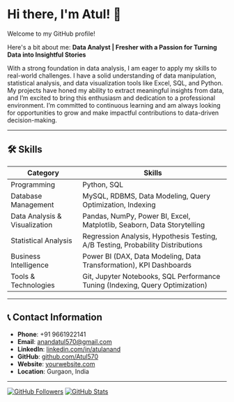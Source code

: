 # Hi there, I'm Atul! 👋

Welcome to my GitHub profile!

Here's a bit about me:
__Data Analyst | Fresher with a Passion for Turning Data into Insightful Stories__

With a strong foundation in data analysis, I am eager to apply my skills to real-world challenges. I have a solid understanding of data manipulation, statistical analysis, and data visualization tools like Excel, SQL, and Python. My projects have honed my ability to extract meaningful insights from data, and I’m excited to bring this enthusiasm and dedication to a professional environment. I’m committed to continuous learning and am always looking for opportunities to grow and make impactful contributions to data-driven decision-making.

---

## 🛠️ Skills

| **Category**                  | **Skills**                                                                       |
|-------------------------------|---------------------------------------------------------------------------------|
| Programming                   | Python, SQL                                                                     |
| Database Management           | MySQL, RDBMS, Data Modeling, Query Optimization, Indexing                       |
| Data Analysis & Visualization | Pandas, NumPy, Power BI, Excel, Matplotlib, Seaborn, Data Storytelling          |
| Statistical Analysis          | Regression Analysis, Hypothesis Testing, A/B Testing, Probability Distributions |
| Business Intelligence         | Power BI (DAX, Data Modeling, Data Transformation), KPI Dashboards              |
| Tools & Technologies          | Git, Jupyter Notebooks, SQL Performance Tuning (Indexing, Query Optimization)   |

---


## 📞 Contact Information
- **Phone**: +91 9661922141
- **Email**: [anandatul570@gmail.com](mailto:anandatul570@gmail.com)
- **LinkedIn**: [linkedin.com/in/atulanand](https://linkedin.com/in/atulanand)
- **GitHub**: [github.com/Atul570](https://github.com/Atul570)
- **Website**: [yourwebsite.com](https://yourwebsite.com)
- **Location**: Gurgaon, India

---
[![GitHub Followers](https://img.shields.io/github/followers/Atul570?style=social)](https://github.com/Atul570)
[![GitHub Stats](https://github-readme-stats.vercel.app/api?username=Atul570&show_icons=true&theme=radical)](https://github.com/Atul570?tab=repositories)
<!--
**Atul570/Atul570** is a ✨ _special_ ✨ repository because its `README.md` (this file) appears on your GitHub profile.

Here are some ideas to get you started:

- 🔭 I’m currently working on ...
- 🌱 I’m currently learning ...
- 👯 I’m looking to collaborate on ...
- 🤔 I’m looking for help with ...
- 💬 Ask me about ...
- 📫 How to reach me: ...
- 😄 Pronouns: ...
- ⚡ Fun fact: ...
-->
